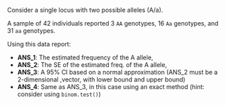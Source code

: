 
Consider a single locus with two possible alleles (A/a).

A sample of 42 individuals reported 3 `AA` genotypes, 16 `Aa` genotypes, and 31 `aa` genotypes.

Using this data report:

  - **ANS_1**: The estimated frequency of the A allele,
  - **ANS_2**: The SE of the estimated freq. of the A allele,
  - **ANS_3**: A 95% CI based on a normal approximation (ANS_2 must be a 2-dimensional ,vector, with lower bound and upper bound)
  - **ANS_4**: Same as ANS_3, in this case using an exact method (hint: consider using `binom.test()`)
